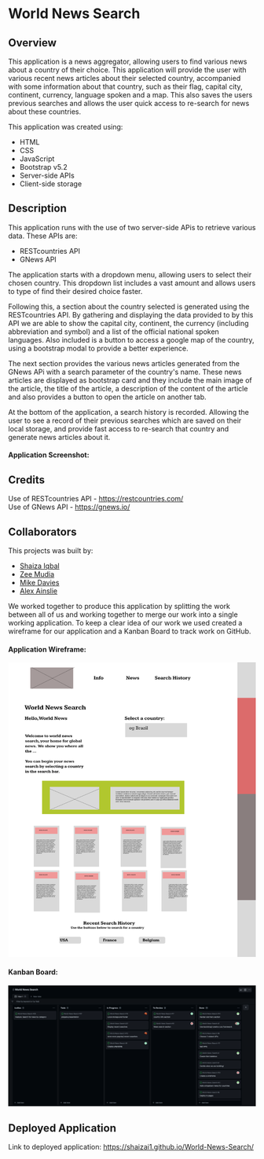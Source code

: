 # World News Search

## Overview

This application is a news aggregator, allowing users to find various news about a country of their choice. This application will provide the user with various recent news articles about their selected country, accompanied with some information about that country, such as their flag, capital city, continent, currency, language spoken and a map.
This also saves the users previous searches and allows the user quick access to re-search for news about these countries.

This application was created using:
* HTML
* CSS
* JavaScript
* Bootstrap v5.2
* Server-side APIs
* Client-side storage

## Description

This application runs with the use of two server-side APis to retrieve various data. These APIs are:
* RESTcountries API
* GNews API

The application starts with a dropdown menu, allowing users to select their chosen country. This dropdown list includes a vast amount and allows users to type of find their desired choice faster.

Following this, a section about the country selected is generated using the RESTcountries API. By gathering and displaying the data provided to by this API we are able to show the capital city, continent, the currency (including abbreviation and symbol) and a list of the official national spoken languages. Also included is a button to access a google map of the country, using a bootstrap modal to provide a better experience.

The next section provides the various news articles generated from the GNews APi with a search parameter of the country's name. These news articles are displayed as bootstrap card and they include the main image of the article, the title of the article, a description of the content of the article and also provides a button to open the article on another tab.

At the bottom of the application, a search history is recorded. Allowing the user to see a record of their previous searches which are saved on their local storage, and provide fast access to re-search that country and generate news articles about it.

#### Application Screenshot:



## Credits

Use of RESTcountries API - https://restcountries.com/  
Use of GNews API - https://gnews.io/ 

## Collaborators
This projects was built by:
* [Shaiza Iqbal](https://github.com/shaizai1)
* [Zee Mudia](https://github.com/iosazee)
* [Mike Davies](https://github.com/welsh-bloke)
* [Alex Ainslie](https://github.com/AlexAins)

We worked together to produce this application by splitting the work between all of us and working together to merge our work into a single working application. To keep a clear idea of our work we used created a wireframe for our application and a Kanban Board to track work on GitHub.

#### Application Wireframe:
<img src="./assets/images/wireframe.png" width="600">

#### Kanban Board:
<img src="./assets/images/kanban.png" width="600">


## Deployed Application
Link to deployed application: https://shaizai1.github.io/World-News-Search/ 